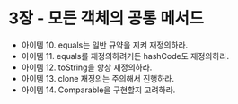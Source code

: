 # 3장 - 모든 객체의 공통 메서드

- 아이템 10. equals는 일반 규약을 지켜 재정의하라.
- 아이템 11. equals를 재정의하려거든 hashCode도 재정의하라.
- 아이템 12. toString을 항상 재정의하라.
- 아이템 13. clone 재정의는 주의해서 진행하라.
- 아이템 14. Comparable을 구현할지 고려하라.
